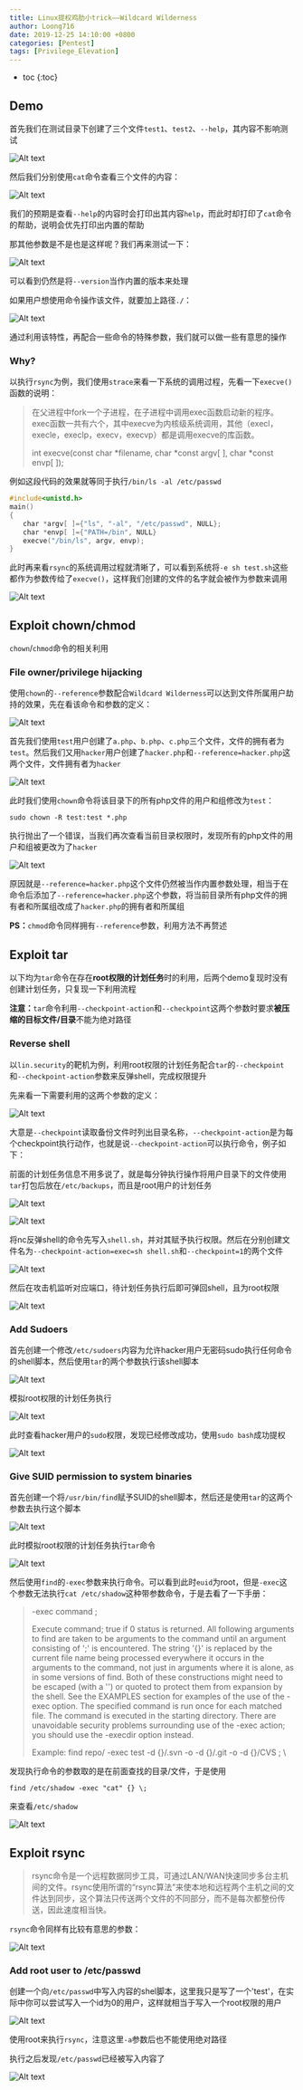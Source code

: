 ```yaml
---
title: Linux提权鸡肋小trick——Wildcard Wilderness
author: Loong716
date: 2019-12-25 14:10:00 +0800
categories: [Pentest]
tags: [Privilege_Elevation]
---
```


* toc
{:toc}

## Demo

首先我们在测试目录下创建了三个文件`test1`、`test2`、`--help`，其内容不影响测试

![Alt text](https://i.loli.net/2019/12/25/NUSbHWAre4wc268.png)

然后我们分别使用`cat`命令查看三个文件的内容：

![Alt text](https://i.loli.net/2019/12/25/qQ7tpAZFaCW3bvn.png)

我们的预期是查看`--help`的内容时会打印出其内容`help`，而此时却打印了`cat`命令的帮助，说明会优先打印出内置的帮助

那其他参数是不是也是这样呢？我们再来测试一下：

![Alt text](https://i.loli.net/2019/12/25/qCovjZ2c1tWJuH3.png)

可以看到仍然是将`--version`当作内置的版本来处理

如果用户想使用命令操作该文件，就要加上路径`./`：

![Alt text](https://i.loli.net/2019/12/25/Dlh8ZSekLPiO4U9.png)

通过利用该特性，再配合一些命令的特殊参数，我们就可以做一些有意思的操作

### Why?

以执行`rsync`为例，我们使用`strace`来看一下系统的调用过程，先看一下`execve()`函数的说明：

> 在父进程中fork一个子进程，在子进程中调用exec函数启动新的程序。exec函数一共有六个，其中execve为内核级系统调用，其他（execl，execle，execlp，execv，execvp）都是调用execve的库函数。
> 
> int execve(const char *filename, char *const argv[ ], char *const envp[ ]);

例如这段代码的效果就等同于执行`/bin/ls -al /etc/passwd`

``` cpp
#include<unistd.h>   
main()   
{   
　　char *argv[ ]={"ls", "-al", "/etc/passwd", NULL};   
　　char *envp[ ]={"PATH=/bin", NULL}   
　　execve("/bin/ls", argv, envp);   
}  
```

此时再来看`rsync`的系统调用过程就清晰了，可以看到系统将`-e sh test.sh`这些都作为参数传给了`execve()`，这样我们创建的文件的名字就会被作为参数来调用

![Alt text](https://i.loli.net/2019/12/25/we97DMRaEIbrFhB.png)


## Exploit chown/chmod

`chown`/`chmod`命令的相关利用

### File owner/privilege hijacking

使用`chown`的`--reference`参数配合`Wildcard Wilderness`可以达到文件所属用户劫持的效果，先在看该命令和参数的定义：

![Alt text](https://i.loli.net/2019/12/25/mnMONTlgBr1zC6R.png)

首先我们使用`test`用户创建了`a.php`、`b.php`、`c.php`三个文件，文件的拥有者为`test`。然后我们又用`hacker`用户创建了`hacker.php`和`--reference=hacker.php`这两个文件，文件拥有者为`hacker`

![Alt text](https://i.loli.net/2019/12/25/u2tEKQq6kf9JxVT.png)

此时我们使用`chown`命令将该目录下的所有php文件的用户和组修改为`test`：

`sudo chown -R test:test *.php`

执行抛出了一个错误，当我们再次查看当前目录权限时，发现所有的php文件的用户和组被更改为了`hacker`

![Alt text](https://i.loli.net/2019/12/25/PbhCLdjVUe2AqaG.png)

原因就是`--reference=hacker.php`这个文件仍然被当作内置参数处理，相当于在命令后添加了`--reference=hacker.php`这个参数，将当前目录所有php文件的拥有者和所属组改成了`hacker.php`的拥有者和所属组

**PS：**`chmod`命令同样拥有`--reference`参数，利用方法不再赘述


## Exploit tar

以下均为`tar`命令在存在**root权限的计划任务**时的利用，后两个demo复现时没有创建计划任务，只复现一下利用流程


**注意：**`tar`命令利用`--checkpoint-action`和`--checkpoint`这两个参数时要求**被压缩的目标文件/目录**不能为绝对路径


### Reverse shell

以`lin.security`的靶机为例，利用root权限的计划任务配合`tar`的`--checkpoint`和`--checkpoint-action`参数来反弹shell，完成权限提升

先来看一下需要利用的这两个参数的定义：

![Alt text](https://i.loli.net/2019/12/25/L6YtvZPBS52bxac.png)

大意是`--checkpoint`读取备份文件时列出目录名称，`--checkpoint-action`是为每个checkpoint执行动作，也就是说`--checkpoint-action`可以执行命令，例子如下：

前面的计划任务信息不用多说了，就是每分钟执行操作将用户目录下的文件使用`tar`打包后放在`/etc/backups`，而且是root用户的计划任务

![Alt text](https://i.loli.net/2019/12/25/Pjnp2GUZcVLm6uO.png)

![Alt text](https://i.loli.net/2019/12/25/AGVIl4cpe5uWidj.png)

将nc反弹shell的命令先写入`shell.sh`，并对其赋予执行权限。然后在分别创建文件名为`--checkpoint-action=exec=sh shell.sh`和`--checkpoint=1`的两个文件

![Alt text](https://i.loli.net/2019/12/25/7N6Woe4HauDP2Ug.png)

然后在攻击机监听对应端口，待计划任务执行后即可弹回shell，且为root权限

![Alt text](https://i.loli.net/2019/12/25/jeKwvAGoEyfJSCs.png)

### Add Sudoers

首先创建一个修改`/etc/sudoers`内容为允许hacker用户无密码sudo执行任何命令的shell脚本，然后使用`tar`的两个参数执行该shell脚本

![Alt text](https://i.loli.net/2019/12/25/F3AGKV7q4SQTv8E.png)

模拟root权限的计划任务执行

![Alt text](https://i.loli.net/2019/12/25/yTwqcsOZ2RK3iJd.png)

此时查看hacker用户的`sudo`权限，发现已经修改成功，使用`sudo bash`成功提权

![Alt text](https://i.loli.net/2019/12/25/ODgjIbC8l4aPMsd.png)


### Give SUID permission to system binaries

首先创建一个将`/usr/bin/find`赋予SUID的shell脚本，然后还是使用`tar`的这两个参数去执行这个脚本

![Alt text](https://i.loli.net/2019/12/25/BhMvbewYTPLXD5V.png)

此时模拟root权限的计划任务执行`tar`命令

![Alt text](https://i.loli.net/2019/12/25/vBQL7EpHi2Ghd5e.png)

然后使用`find`的`-exec`参数来执行命令。可以看到此时`euid`为root，但是`-exec`这个参数无法执行`cat /etc/shadow`这种带参数命令，于是去看了一下手册：

> -exec command ;
> 
> Execute command; true if 0 status is returned. All following arguments to find are taken to be arguments to the command until an argument consisting of ';' is encountered. The string '{}' is replaced by the current file name being processed everywhere it occurs in the arguments to the command, not just in arguments where it is alone, as in some versions of find. Both of these constructions might need to be escaped (with a '\') or quoted to protect them from expansion by the shell. See the EXAMPLES section for examples of the use of the -exec option. The specified command is run once for each matched file. The command is executed in the starting directory. There are unavoidable security problems surrounding use of the -exec action; you should use the -execdir option instead.
> 
> Example: find repo/ -exec test -d {}/.svn -o -d {}/.git -o -d {}/CVS ; \

发现执行命令的参数取的是在前面查找的目录/文件，于是使用

`find /etc/shadow -exec "cat" {} \;`

来查看`/etc/shadow`

![Alt text](https://i.loli.net/2019/12/25/9JyNqXp36Yo1Qkn.png)

## Exploit rsync

> rsync命令是一个远程数据同步工具，可通过LAN/WAN快速同步多台主机间的文件。rsync使用所谓的“rsync算法”来使本地和远程两个主机之间的文件达到同步，这个算法只传送两个文件的不同部分，而不是每次都整份传送，因此速度相当快。

`rsync`命令同样有比较有意思的参数：

![Alt text](https://i.loli.net/2019/12/25/vYsozX8iKlITtEy.png)


### Add root user to /etc/passwd

创建一个向`/etc/passwd`中写入内容的shel脚本，这里我只是写了一个'test'，在实际中你可以尝试写入一个id为0的用户，这样就相当于写入一个root权限的用户

![Alt text](https://i.loli.net/2019/12/25/6qdbagkY3F42DIO.png)

使用root来执行`rsync`，注意这里`-a`参数后也不能使用绝对路径

执行之后发现`/etc/passwd`已经被写入内容了

![Alt text](https://i.loli.net/2019/12/25/8B6FqmOhKy3RLoi.png)

